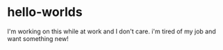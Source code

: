 # hello-worlds
<body>
<meta charset= utf-8/>
<p>
I'm working on this while at work and I don't care. i'm tired of my job and want something new!
</p>
</body>
